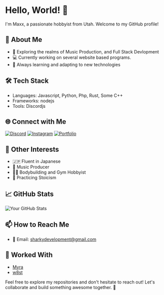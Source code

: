 # Hello, World! 👋

I'm Maxx, a passionate hobbyist from Utah. Welcome to my GitHub profile!

## 🚀 About Me
- 🌟 Exploring the realms of Music Production, and Full Stack Devlopment
- 💻 Currently working on several website based programs.
- 🧠 Always learning and adapting to new technologies

## 🛠️ Tech Stack
- Languages: Javascript, Python, Php, Rust, Some C++
- Frameworks: nodejs
- Tools: Discordjs

## 🌐 Connect with Me
[![Discord](https://img.shields.io/badge/Discord-Chat-blue)](https://discordapp.com/users/maxxdoshark)
[![Instagram](https://img.shields.io/badge/Instagram-Follow-E4405F)](https://instagram.com/maxx.whitehead)
[![Portfolio](https://img.shields.io/badge/Portfolio-Visit-brightgreen)](https://yourportfolio.com)

## 🎵 Other Interests
- 🇯🇵 Fluent in Japanese
- 🎹 Music Producer
- 🏋️‍♂️ Bodybuilding and Gym Hobbyist
- 🧘 Practicing Stoicism
  
## 📈 GitHub Stats
![Your GitHub Stats](https://github-readme-stats.vercel.app/api?username=MaxxDoShark&show_icons=true&count_private=true)

## 📫 How to Reach Me
- 📧 Email: sharkydevelopment@gmail.com
  
## 👥 Worked With
- [Myra](https://github.com/MyYellowRockisAlive)
- [w8st](https://github.com/w8st)

Feel free to explore my repositories and don't hesitate to reach out! Let's collaborate and build something awesome together. 🌟
